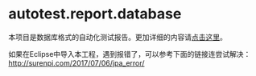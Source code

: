 # autotest.report.database
本项目是数据库格式的自动化测试报告。更加详细的内容请[点击这里](http://surenpi.com/2017/06/21/autotest_report/)。  

如果在Eclipse中导入本工程，遇到报错了，可以参考下面的链接连尝试解决：  
http://surenpi.com/2017/07/06/jpa_error/